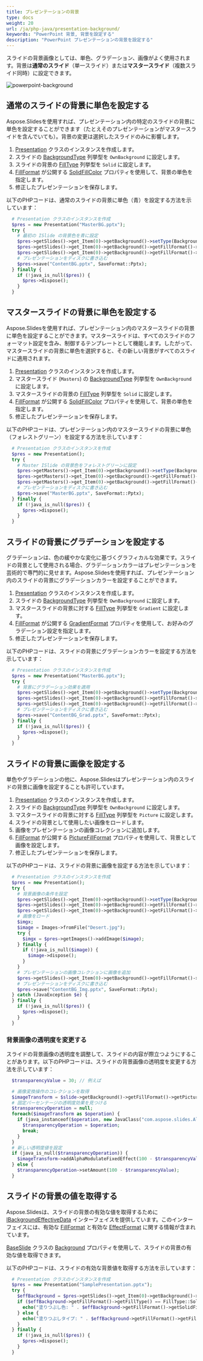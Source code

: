 ```yaml
---
title: プレゼンテーションの背景
type: docs
weight: 20
url: /ja/php-java/presentation-background/
keywords: "PowerPoint 背景, 背景を設定する"
description: "PowerPoint プレゼンテーションの背景を設定する"
---
```


スライドの背景画像としては、単色、グラデーション、画像がよく使用されます。背景は**通常のスライド**（単一スライド）または**マスタースライド**（複数スライド同時）に設定できます。

<img src="powerpoint-background.png" alt="powerpoint-background"  />

## **通常のスライドの背景に単色を設定する**

Aspose.Slidesを使用すれば、プレゼンテーション内の特定のスライドの背景に単色を設定することができます（たとえそのプレゼンテーションがマスタースライドを含んでいても）。背景の変更は選択したスライドのみに影響します。

1. [Presentation](https://reference.aspose.com/slides/php-java/aspose.slides/Presentation) クラスのインスタンスを作成します。
2. スライドの [BackgroundType](https://reference.aspose.com/slides/php-java/aspose.slides/backgroundtype/) 列挙型を `OwnBackground` に設定します。
3. スライドの背景の [FillType](https://reference.aspose.com/slides/php-java/aspose.slides/filltype/) 列挙型を `Solid` に設定します。
4. [FillFormat](https://reference.aspose.com/slides/php-java/aspose.slides/fillformat/) が公開する [SolidFillColor](https://reference.aspose.com/slides/php-java/aspose.slides/fillformat/#getSolidFillColor--) プロパティを使用して、背景の単色を指定します。
5. 修正したプレゼンテーションを保存します。

以下のPHPコードは、通常のスライドの背景に単色（青）を設定する方法を示しています：

```php
  # Presentation クラスのインスタンスを作成
  $pres = new Presentation("MasterBG.pptx");
  try {
    # 最初の ISlide の背景色を青に設定
    $pres->getSlides()->get_Item(0)->getBackground()->setType(BackgroundType::OwnBackground);
    $pres->getSlides()->get_Item(0)->getBackground()->getFillFormat()->setFillType(FillType::Solid);
    $pres->getSlides()->get_Item(0)->getBackground()->getFillFormat()->getSolidFillColor()->setColor(java("java.awt.Color")->BLUE);
    # プレゼンテーションをディスクに書き込む
    $pres->save("ContentBG.pptx", SaveFormat::Pptx);
  } finally {
    if (!java_is_null($pres)) {
      $pres->dispose();
    }
  }
```

## **マスタースライドの背景に単色を設定する**

Aspose.Slidesを使用すれば、プレゼンテーション内のマスタースライドの背景に単色を設定することができます。マスタースライドは、すべてのスライドのフォーマット設定を含み、制御するテンプレートとして機能します。したがって、マスタースライドの背景に単色を選択すると、その新しい背景がすべてのスライドに適用されます。

1. [Presentation](https://reference.aspose.com/slides/php-java/aspose.slides/Presentation) クラスのインスタンスを作成します。
2. マスタースライド (`Masters`) の [BackgroundType](https://reference.aspose.com/slides/php-java/aspose.slides/backgroundtype/) 列挙型を `OwnBackground` に設定します。
3. マスタースライドの背景の [FillType](https://reference.aspose.com/slides/php-java/aspose.slides/filltype/) 列挙型を `Solid` に設定します。
4. [FillFormat](https://reference.aspose.com/slides/php-java/aspose.slides/fillformat/) が公開する [SolidFillColor](https://reference.aspose.com/slides/php-java/aspose.slides/fillformat/#getSolidFillColor--) プロパティを使用して、背景の単色を指定します。
5. 修正したプレゼンテーションを保存します。

以下のPHPコードは、プレゼンテーション内のマスタースライドの背景に単色（フォレストグリーン）を設定する方法を示しています：

```php
  # Presentation クラスのインスタンスを作成
  $pres = new Presentation();
  try {
    # Master ISlide の背景色をフォレストグリーンに設定
    $pres->getMasters()->get_Item(0)->getBackground()->setType(BackgroundType::OwnBackground);
    $pres->getMasters()->get_Item(0)->getBackground()->getFillFormat()->setFillType(FillType::Solid);
    $pres->getMasters()->get_Item(0)->getBackground()->getFillFormat()->getSolidFillColor()->setColor(java("java.awt.Color")->GREEN);
    # プレゼンテーションをディスクに書き込む
    $pres->save("MasterBG.pptx", SaveFormat::Pptx);
  } finally {
    if (!java_is_null($pres)) {
      $pres->dispose();
    }
  }
```

## **スライドの背景にグラデーションを設定する**

グラデーションは、色の緩やかな変化に基づくグラフィカルな効果です。スライドの背景として使用される場合、グラデーションカラーはプレゼンテーションを芸術的で専門的に見せます。Aspose.Slidesを使用すれば、プレゼンテーション内のスライドの背景にグラデーションカラーを設定することができます。

1. [Presentation](https://reference.aspose.com/slides/php-java/aspose.slides/Presentation) クラスのインスタンスを作成します。
2. スライドの [BackgroundType](https://reference.aspose.com/slides/php-java/aspose.slides/backgroundtype/) 列挙型を `OwnBackground` に設定します。
3. マスタースライドの背景に対する [FillType](https://reference.aspose.com/slides/php-java/aspose.slides/filltype/) 列挙型を `Gradient` に設定します。
4. [FillFormat](https://reference.aspose.com/slides/php-java/aspose.slides/fillformat/) が公開する [GradientFormat](https://reference.aspose.com/slides/php-java/aspose.slides/fillformat/#getGradientFormat--) プロパティを使用して、お好みのグラデーション設定を指定します。
5. 修正したプレゼンテーションを保存します。

以下のPHPコードは、スライドの背景にグラデーションカラーを設定する方法を示しています：

```php
  # Presentation クラスのインスタンスを作成
  $pres = new Presentation("MasterBG.pptx");
  try {
    # 背景にグラデーション効果を適用
    $pres->getSlides()->get_Item(0)->getBackground()->setType(BackgroundType::OwnBackground);
    $pres->getSlides()->get_Item(0)->getBackground()->getFillFormat()->setFillType(FillType::Gradient);
    $pres->getSlides()->get_Item(0)->getBackground()->getFillFormat()->getGradientFormat()->setTileFlip(TileFlip->FlipBoth);
    # プレゼンテーションをディスクに書き込む
    $pres->save("ContentBG_Grad.pptx", SaveFormat::Pptx);
  } finally {
    if (!java_is_null($pres)) {
      $pres->dispose();
    }
  }
```

## **スライドの背景に画像を設定する**

単色やグラデーションの他に、Aspose.Slidesはプレゼンテーション内のスライドの背景に画像を設定することも許可しています。

1. [Presentation](https://reference.aspose.com/slides/php-java/aspose.slides/Presentation) クラスのインスタンスを作成します。
2. スライドの [BackgroundType](https://reference.aspose.com/slides/php-java/aspose.slides/backgroundtype/) 列挙型を `OwnBackground` に設定します。
3. マスタースライドの背景に対する [FillType](https://reference.aspose.com/slides/php-java/aspose.slides/filltype/) 列挙型を `Picture` に設定します。
4. スライドの背景として使用したい画像をロードします。
5. 画像をプレゼンテーションの画像コレクションに追加します。
6. [FillFormat](https://reference.aspose.com/slides/php-java/aspose.slides/fillformat/) が公開する [PictureFillFormat](https://reference.aspose.com/slides/php-java/aspose.slides/fillformat/#getPictureFillFormat--) プロパティを使用して、背景として画像を設定します。
7. 修正したプレゼンテーションを保存します。

以下のPHPコードは、スライドの背景に画像を設定する方法を示しています：

```php
  # Presentation クラスのインスタンスを作成
  $pres = new Presentation();
  try {
    # 背景画像の条件を設定
    $pres->getSlides()->get_Item(0)->getBackground()->setType(BackgroundType::OwnBackground);
    $pres->getSlides()->get_Item(0)->getBackground()->getFillFormat()->setFillType(FillType::Picture);
    $pres->getSlides()->get_Item(0)->getBackground()->getFillFormat()->getPictureFillFormat()->setPictureFillMode(PictureFillMode->Stretch);
    # 画像をロード
    $imgx;
    $image = Images->fromFile("Desert.jpg");
    try {
      $imgx = $pres->getImages()->addImage($image);
    } finally {
      if (!java_is_null($image)) {
        $image->dispose();
      }
    }
    # プレゼンテーションの画像コレクションに画像を追加
    $pres->getSlides()->get_Item(0)->getBackground()->getFillFormat()->getPictureFillFormat()->getPicture()->setImage($imgx);
    # プレゼンテーションをディスクに書き込む
    $pres->save("ContentBG_Img.pptx", SaveFormat::Pptx);
  } catch (JavaException $e) {
  } finally {
    if (!java_is_null($pres)) {
      $pres->dispose();
    }
  }
```

### **背景画像の透明度を変更する**

スライドの背景画像の透明度を調整して、スライドの内容が際立つようにすることがあります。以下のPHPコードは、スライドの背景画像の透明度を変更する方法を示しています：

```php
  $transparencyValue = 30; // 例えば

  # 画像変換操作のコレクションを取得
  $imageTransform = $slide->getBackground()->getFillFormat()->getPictureFillFormat()->getPicture()->getImageTransform();
  # 固定パーセンテージの透明度効果を見つける
  $transparencyOperation = null;
  foreach($imageTransform as $operation) {
    if (java_instanceof($operation, new JavaClass("com.aspose.slides.AlphaModulateFixed"))) {
      $transparencyOperation = $operation;
      break;
    }
  }
  # 新しい透明度値を設定
  if (java_is_null($transparencyOperation)) {
    $imageTransform->addAlphaModulateFixedEffect(100 - $transparencyValue);
  } else {
    $transparencyOperation->setAmount(100 - $transparencyValue);
  }
```

## **スライドの背景の値を取得する**

Aspose.Slidesは、スライドの背景の有効な値を取得するために [IBackgroundEffectiveData](https://reference.aspose.com/slides/php-java/aspose.slides/ibackgroundeffectivedata/) インターフェイスを提供しています。このインターフェイスには、有効な [FillFormat](https://reference.aspose.com/slides/php-java/aspose.slides/ibackgroundeffectivedata/#getFillFormat--) と有効な [EffectFormat](https://reference.aspose.com/slides/php-java/aspose.slides/ibackgroundeffectivedata/#getEffectFormat--) に関する情報が含まれています。

[BaseSlide](https://reference.aspose.com/slides/php-java/aspose.slides/baseslide/) クラスの [Background](https://reference.aspose.com/slides/php-java/aspose.slides/baseslide/#getBackground--) プロパティを使用して、スライドの背景の有効な値を取得できます。

以下のPHPコードは、スライドの有効な背景値を取得する方法を示しています：

```php
  # Presentation クラスのインスタンスを作成
  $pres = new Presentation("SamplePresentation.pptx");
  try {
    $effBackground = $pres->getSlides()->get_Item(0)->getBackground()->getEffective();
    if ($effBackground->getFillFormat()->getFillType() == FillType::Solid) {
      echo("塗りつぶし色: " . $effBackground->getFillFormat()->getSolidFillColor());
    } else {
      echo("塗りつぶしタイプ: " . $effBackground->getFillFormat()->getFillType());
    }
  } finally {
    if (!java_is_null($pres)) {
      $pres->dispose();
    }
  }
```